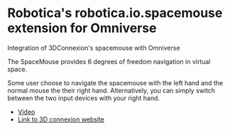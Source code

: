 # Robotica's robotica.io.spacemouse extension for Omniverse

Integration of 3DConnexion's spacemouse with Omniverse

The SpaceMouse provides 6 degrees of freedom navigation in virtual space.

Some user choose to navigate the spacemouse with the left hand and the normal mouse the their right hand. Alternatively, you can simply switch between the two
input devices with your right hand.

- [Video](https://youtu.be/1xoEKTCjVE8)
- [Link to 3D connexion website](https://3dconnexion.com/uk/spacemouse)
